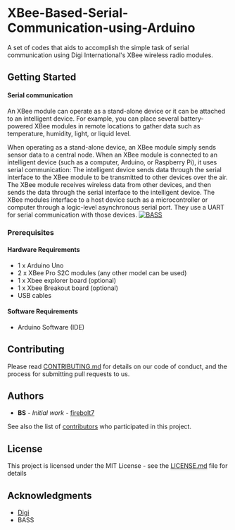 # XBee-Based-Serial-Communication-using-Arduino

A set of codes that aids to accomplish the simple task of serial communication using Digi International's XBee wireless radio modules.


## Getting Started

#### Serial communication
An XBee module can operate as a stand-alone device or it can be attached to an intelligent device. For example, you can place several battery-powered XBee modules in remote locations to gather data such as temperature, humidity, light, or liquid level.

When operating as a stand-alone device, an XBee module simply sends sensor data to a central node.
When an XBee module is connected to an intelligent device (such as a computer, Arduino, or Raspberry Pi), it uses serial communication:
The intelligent device sends data through the serial interface to the XBee module to be transmitted to other devices over the air.
The XBee module receives wireless data from other devices, and then sends the data through the serial interface to the intelligent device.
The XBee modules interface to a host device such as a microcontroller or computer through a logic-level asynchronous serial port. They use a UART for serial communication with those devices.
<a href="https://github.com/firebolt7/XBee-Based-Serial-Communication-using-Arduino-"><img src="https://www.digi.com/resources/documentation/Digidocs/90001456-13/resources/images/rf_kits/dwg_xbee_serial_connection_700x166.png" title="BASS" alt="BASS"></a>

### Prerequisites

#### Hardware Requirements
- 1 x Arduino Uno
- 2 x  XBee Pro S2C modules (any other model can be used)
- 1 x Xbee explorer board (optional)
- 1 x Xbee Breakout board (optional)
- USB cables

#### Software Requirements

- Arduino Software (IDE)


## Contributing

Please read [CONTRIBUTING.md](https://) for details on our code of conduct, and the process for submitting pull requests to us.
 

## Authors

* **BS** - *Initial work* - [firebolt7](https://github.com/firebolt7)

See also the list of [contributors](https://) who participated in this project.

## License

This project is licensed under the MIT License - see the [LICENSE.md](LICENSE.md) file for details

## Acknowledgments

* [Digi](https://www.digi.com/)
* BASS 
